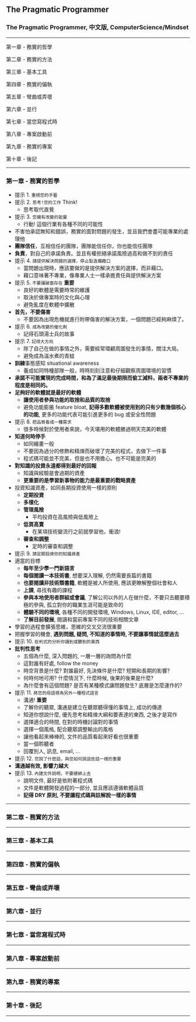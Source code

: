 ## The Pragmatic Programmer

### The Pragmatic Programmer, 中文版, ComputerScience/Mindset

---

第一章 - 務實的哲學

第二章 - 務實的方法

第三章 - 基本工具

第四章 - 務實的偏執

第五章 - 彎曲或弄壞

第六章 - 並行

第七章 - 當您寫程式時

第八章 - 專案啟動前

第九章 - 務實的專案

第十章 - 後記

---

### 第一章 - 務實的哲學

- 提示 1. `重視您的手藝`
- 提示 2. `思考!您的工作` Think!
  - 思考取代直覺
- 提示 3. `您擁有改變的能量`
  - 行動! 這個行業有各種不同的可能性
- 不害怕承認無知和錯誤，務實的面對問題的發生，並且我們會盡可能專業的處理他
- **團隊信任**，互相信任的團隊，團隊能信任你，你也能信任團隊
- **負責**，對自己的承諾負責。並且有權拒絕承諾風險過高和做不到的責任
- 提示 4. `請提供解決問題的選擇，停止製造爛藉口`
  - 當問題出現時，應該要做的是提供解決方案的選擇，而非藉口。
  - 藉口意味著不專業，像專業人士一樣承擔責任與提供解決方案
- 提示 5. `不要讓破窗存在` **重要**
  - 良好的軟體是需要時常的維護
  - 取決於做專案時的文化與心理
  - 避免亂度在軟體中擴散
- **首先，不要傷害**
  - 不要因為出現危機就進行附帶傷害的解決方案，一個問題已經夠麻煩了。
- 提示 6. `成為改變的催化劑`
  - 記得石頭湯士兵的故事
- 提示 7. `記得大方向`
  - 除了自己在做的事情之外，需要經常環顧周圍發生的事情，關注大局。
  - 避免成為溫水煮的青蛙
- **訓練**事態感知 situational awareness
  - 養成如同特種部隊一般，時時刻刻注意和仔細觀察周圍環境的習慣
- **承諾不可能實現的完成時間，和為了滿足最後期限而偷工減料，兩者不專業的程度是相同的。**
- **足夠好的軟體就是最好的軟體**
  - **讓使用者參與功能的取捨和品質的取捨**
  - 避免功能膨脹 feature bloat, **記得多數軟體被使用到的只有少數幾個核心的功能**, 更多的功能代表可能引進更多的 bug 或安全性問題
- 提示 8. `把品質看成一種需求`
  - 很多時候對於使用者來說，今天堪用的軟體勝過明天完美的軟體
- **知道何時停手**
  - 如同繪畫一般
  - 不要因為過分的修飾和精煉而破壞了完美的程式，去做下一件事
  - 程式碼可能並不完美，但是也不用擔心。也不可能是完美的
- **對知識的投資永遠都得到最好的回報**
  - 知識與經驗是會過期的資產
  - **更重要的是學習新事物的能力是最重要的戰略資產**
- 投資知識資產，如同長期投資使用一樣的原則
  - **定期投資**
  - **多樣化**
  - **管理風險**
    - 平均投資在高風險與低風險上
  - **低買高賣**
    - 在某項技術變流行之前就學習他，衝浪!
  - **審查和調整**
    - 定時的審查和調整
- 提示 9. `請定期投資你的知識資產`
- 適當的目標
  - **每年至少學一門新語言**
  - **每個閱讀一本技術書**, 想要深入理解, 仍然需要長篇的書籍
  - **也要閱讀非技術類書籍**, 軟體是被人所使用, 應該更瞭解整個社會和人
  - **上課**, 尋找有趣的課程
  - **參與本地使用者群組或會議**, 了解公司以外的人在做什麼，不要只去聽要積極的參與, 孤立對你的職業生涯可能是致命的
  - **體驗不同的環境**, 各種不同的開發環境, Windows, Linux, IDE, editor, ...
  - **了解目前發展**, 閱讀和當前專案不同的技術相關文章
- 學習的過程會擴張思維，思維的交叉交流很重要
- 把握學習的機會, **遇到問題, 疑問, 不知道的事情時, 不要讓事情就這麼過去**
- 提示 10. `批判式的分析你讀到或聽到的東西`
- **批判性思考**
  - 五個為什麼, 深入問題的, 一層一層的詢問為什麼
  - 這對誰有好處, follow the money
  - 時空背景是什麼? 對誰最好, 先決條件是什麼? 短期和長期的影響?
  - 何時何地可用? 什麼情況下, 什麼時候, 後果的後果是什麼?
  - 為什麼會有這個問題? 是否有某種模式讓問題發生? 底層是怎麼運作的?
- 提示 11. `將您的母語視為另外一種程式語言`
  - 溝通! **重要**
  - 了解你的聽眾, 溝通是建立在聽眾聽得懂的事情上, 成功的傳達
  - 知道你想說什麼, 優先思考和精煉大綱和要表達的東西, 之後才是寫作
  - 選擇適合的時間, 在對的時機討論對的事情
  - 選擇一個風格, 配合聽眾調整輸出的風格
  - 讓他看起來棒棒的, 文件的品質看起來好看也很重要
  - 當一個聆聽者
  - 回覆別人, 訊息, email, ...
- 提示 12. `您說了什麼話，與您如何說這些話一樣的重要`
- **溝通越有效, 影響力越大**
- 提示 13. `內建文件說明，不要硬綁上去`
  - 說明文件, 最好是依附著程式碼
  - 文件是軟體開發過程的一部分, 並且應該遵循軟體品質
  - **記得 DRY 原則, 不要讓程式碼與註解說一樣的事情**

---

### 第二章 - 務實的方法

---

### 第三章 - 基本工具

---

### 第四章 - 務實的偏執

---

### 第五章 - 彎曲或弄壞

---

### 第六章 - 並行

---

### 第七章 - 當您寫程式時

---

### 第八章 - 專案啟動前

---

### 第九章 - 務實的專案

---

### 第十章 - 後記

---
